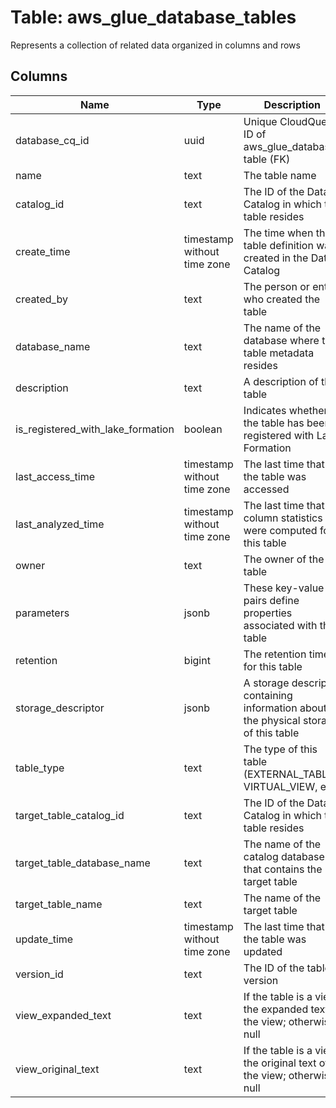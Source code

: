 
# Table: aws_glue_database_tables
Represents a collection of related data organized in columns and rows
## Columns
| Name        | Type           | Description  |
| ------------- | ------------- | -----  |
|database_cq_id|uuid|Unique CloudQuery ID of aws_glue_databases table (FK)|
|name|text|The table name|
|catalog_id|text|The ID of the Data Catalog in which the table resides|
|create_time|timestamp without time zone|The time when the table definition was created in the Data Catalog|
|created_by|text|The person or entity who created the table|
|database_name|text|The name of the database where the table metadata resides|
|description|text|A description of the table|
|is_registered_with_lake_formation|boolean|Indicates whether the table has been registered with Lake Formation|
|last_access_time|timestamp without time zone|The last time that the table was accessed|
|last_analyzed_time|timestamp without time zone|The last time that column statistics were computed for this table|
|owner|text|The owner of the table|
|parameters|jsonb|These key-value pairs define properties associated with the table|
|retention|bigint|The retention time for this table|
|storage_descriptor|jsonb|A storage descriptor containing information about the physical storage of this table|
|table_type|text|The type of this table (EXTERNAL_TABLE, VIRTUAL_VIEW, etc)|
|target_table_catalog_id|text|The ID of the Data Catalog in which the table resides|
|target_table_database_name|text|The name of the catalog database that contains the target table|
|target_table_name|text|The name of the target table|
|update_time|timestamp without time zone|The last time that the table was updated|
|version_id|text|The ID of the table version|
|view_expanded_text|text|If the table is a view, the expanded text of the view; otherwise null|
|view_original_text|text|If the table is a view, the original text of the view; otherwise null|
